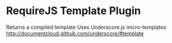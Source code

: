 # RequireJS Template Plugin
Returns a compiled template
Uses Underscore.js micro-templates http://documentcloud.github.com/underscore/#template
